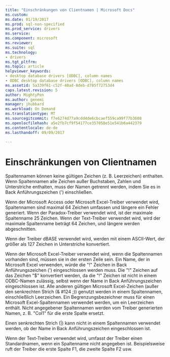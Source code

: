 ```yaml
---
title: "Einschränkungen von Clientnamen | Microsoft Docs"
ms.custom: 
ms.date: 01/19/2017
ms.prod: sql-non-specified
ms.prod_service: drivers
ms.service: 
ms.component: microsoft
ms.reviewer: 
ms.suite: sql
ms.technology:
- drivers
ms.tgt_pltfrm: 
ms.topic: article
helpviewer_keywords:
- desktop database drivers [ODBC], column names
- ODBC desktop database drivers [ODBC], column names
ms.assetid: 5a339f61-c52f-40ad-8deb-d785f72753d4
caps.latest.revision: 5
author: MightyPen
ms.author: genemi
manager: jhubbard
ms.workload: On Demand
ms.translationtype: MT
ms.sourcegitcommit: f7e6274d77a9cdd4de6cbcaef559ca99f77b3608
ms.openlocfilehash: a5e2fb7cf9f54177ce357058e51e541b6a442379
ms.contentlocale: de-de
ms.lasthandoff: 09/09/2017

---
```

# <a name="column-name-limitations"></a>Einschränkungen von Clientnamen
Spaltennamen können keine gültigen Zeichen (z. B. Leerzeichen) enthalten. Wenn Spaltennamen alle Zeichen außer Buchstaben, Zahlen und Unterstriche enthalten, muss der Namen getrennt werden, indem Sie es in Back Anführungszeichen (') einschließen.  
  
 Wenn der Microsoft Access oder Microsoft Excel-Treiber verwendet wird, Spaltennamen sind maximal 64 Zeichen umfassen und längere ein Fehler generiert. Wenn der Paradox-Treiber verwendet wird, ist der maximale Spaltenname 25 Zeichen. Wenn der Text-Treiber verwendet wird, wird der maximale Spaltenname beträgt 64 Zeichen, und längere werden abgeschnitten.  
  
 Wenn der Treiber dBASE verwendet wird, werden mit einem ASCII-Wert, der größer als 127 Zeichen in Unterstriche konvertiert.  
  
 Wenn der Microsoft Excel-Treiber verwendet wird, wenn die Spaltennamen vorhanden sind, müssen sie in der ersten Zeile sein. Ein Name, der in Microsoft Excel verwenden, würde die "!" Zeichen in Back Anführungszeichen (') eingeschlossen werden muss. Die "!" Zeichen auf das Zeichen "$" konvertiert werden, da die "!" Zeichen ist nicht in einem ODBC-Namen zulässig, selbst wenn der Name in Back Anführungszeichen eingeschlossen ist. Alle anderen gültigen Microsoft Excel-Zeichen (außer den senkrechten Strich (& #124 ;)) genutzt werden in einem Spaltennamen, einschließlich Leerzeichen. Ein Begrenzungsbezeichner muss für einen Microsoft Excel-Spaltennamen verwendet werden, um ein Leerzeichen enthält. Nicht angegebener Spaltennamen werden vom Treiber generierten Namen, z. B. "Col1" für die erste Spalte ersetzt.  
  
 Einen senkrechten Strich (&#124;) kann nicht in einem Spaltennamen verwendet werden, ob der Name in Back Anführungszeichen eingeschlossen ist.  
  
 Wenn der Text-Treiber verwendet wird, umfasst der Treiber einen Standardnamen, wenn ein Spaltenname nicht angegeben ist. Beispielsweise ruft der Treiber die erste Spalte F1, die zweite Spalte F2 usw.

